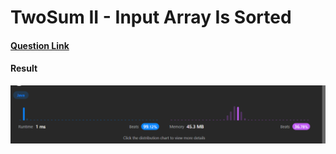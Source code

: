 # TwoSum II - Input Array Is Sorted

#### [Question Link](https://leetcode.com/problems/two-sum-ii-input-array-is-sorted/)

#### Result
![result](Result.png)